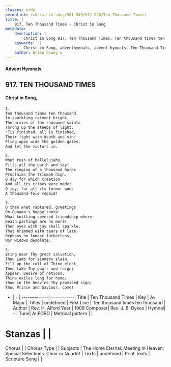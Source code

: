 ```yaml
---
classes: wide
permalink: /christ-in-song/901-949/911-920/Ten-Thousand-Times/
title: |
    917. Ten Thousand Times - Christ in Song
metadata:
    description: |
        Christ in Song 917. Ten Thousand Times. Ten thousand times ten thousand, In sparkling raiment bright, The armies of the ransomed saints Throng up the steeps of light. 'Tis finished, all is finished, Their fight with death and sin: Fling open wide the golden gates, And let the victors in.
    keywords:  |
        Christ in Song, adventhymnals, advent hymnals, Ten Thousand Times, Ten thousand times ten thousand. 
    author: Brian Onang'o
---
```


#### Advent Hymnals
## 917. TEN THOUSAND TIMES
####  Christ in Song,

```txt
1.
Ten thousand times ten thousand,
In sparkling raiment bright,
The armies of the ransomed saints
Throng up the steeps of light.
'Tis finished, all is finished,
Their fight with death and sin:
Fling open wide the golden gates,
And let the victors in.

2.
What rush of hallelujahs
Fills all the earth and sky!
The ringing of a thousand harps
Proclaims the triumph high.
O day for which creation
And all its tribes were made!
O joy, for all its former woes
A thousand-fold repaid!

3.
O then what raptured, greetings
On Canaan's happy shore!
What knitting severed friendship where
Death partings are no more!
Then eyes with joy shall sparkle,
That brimmed with tears of late:
Orphans no longer fatherless,
Nor widows desolate.

4.
Bring near Thy great salvation,
Thou Lamb for sinners slain,
Fill up the roll of Thine elect,
Then take Thy pow'r and reign;
Appear, Desire of nations,
Thine exiles long for home;
Show in the heav'ns Thy promised sign;
Thou Prince and Saviour, come!

```

- |   -  |
-------------|------------|
Title | Ten Thousand Times |
Key | A♭ Major |
Titles | undefined |
First Line | Ten thousand times ten thousand |
Author | Rev. H. Alford
Year | 1908
Composer| Rev. J. B. Dykes |
Hymnal|  - |
Tune| ALFORD |
Metrical pattern | |
# Stanzas |  |
Chorus |  |
Chorus Type |  |
Subjects | The Home Eternal: Meeting in Heaven; Special Selections: Choir or Quartet |
Texts | undefined |
Print Texts | 
Scripture Song |  |
    
